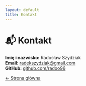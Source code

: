 ```yaml
---
layout: default
title: Kontakt
---
```


# 📬 Kontakt

**Imię i nazwisko:** Radosław Szydziak  
**Email:** [radekszydziak@gmail.com](mailto:radekszydziak@gmail.com)  
**GitHub:** [github.com/radoo96](https://github.com/radoo96)

[← Strona główna](index.md)
